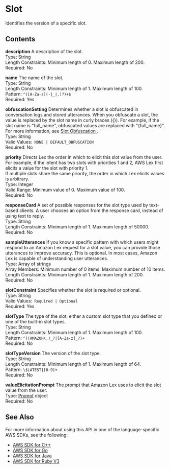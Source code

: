 # Slot<a name="API_Slot"></a>

Identifies the version of a specific slot\.

## Contents<a name="API_Slot_Contents"></a>

 **description**   <a name="lex-Type-Slot-description"></a>
A description of the slot\.  
Type: String  
Length Constraints: Minimum length of 0\. Maximum length of 200\.  
Required: No

 **name**   <a name="lex-Type-Slot-name"></a>
The name of the slot\.  
Type: String  
Length Constraints: Minimum length of 1\. Maximum length of 100\.  
Pattern: `^([A-Za-z](-|_|.)?)+$`   
Required: Yes

 **obfuscationSetting**   <a name="lex-Type-Slot-obfuscationSetting"></a>
Determines whether a slot is obfuscated in conversation logs and stored utterances\. When you obfuscate a slot, the value is replaced by the slot name in curly braces \(\{\}\)\. For example, if the slot name is "full\_name", obfuscated values are replaced with "\{full\_name\}"\. For more information, see [ Slot Obfuscation ](https://docs.aws.amazon.com/lex/latest/dg/how-obfuscate.html)\.   
Type: String  
Valid Values:` NONE | DEFAULT_OBFUSCATION`   
Required: No

 **priority**   <a name="lex-Type-Slot-priority"></a>
 Directs Lex the order in which to elicit this slot value from the user\. For example, if the intent has two slots with priorities 1 and 2, AWS Lex first elicits a value for the slot with priority 1\.  
If multiple slots share the same priority, the order in which Lex elicits values is arbitrary\.  
Type: Integer  
Valid Range: Minimum value of 0\. Maximum value of 100\.  
Required: No

 **responseCard**   <a name="lex-Type-Slot-responseCard"></a>
 A set of possible responses for the slot type used by text\-based clients\. A user chooses an option from the response card, instead of using text to reply\.   
Type: String  
Length Constraints: Minimum length of 1\. Maximum length of 50000\.  
Required: No

 **sampleUtterances**   <a name="lex-Type-Slot-sampleUtterances"></a>
 If you know a specific pattern with which users might respond to an Amazon Lex request for a slot value, you can provide those utterances to improve accuracy\. This is optional\. In most cases, Amazon Lex is capable of understanding user utterances\.   
Type: Array of strings  
Array Members: Minimum number of 0 items\. Maximum number of 10 items\.  
Length Constraints: Minimum length of 1\. Maximum length of 200\.  
Required: No

 **slotConstraint**   <a name="lex-Type-Slot-slotConstraint"></a>
Specifies whether the slot is required or optional\.   
Type: String  
Valid Values:` Required | Optional`   
Required: Yes

 **slotType**   <a name="lex-Type-Slot-slotType"></a>
The type of the slot, either a custom slot type that you defined or one of the built\-in slot types\.  
Type: String  
Length Constraints: Minimum length of 1\. Maximum length of 100\.  
Pattern: `^((AMAZON\.)_?|[A-Za-z]_?)+`   
Required: No

 **slotTypeVersion**   <a name="lex-Type-Slot-slotTypeVersion"></a>
The version of the slot type\.  
Type: String  
Length Constraints: Minimum length of 1\. Maximum length of 64\.  
Pattern: `\$LATEST|[0-9]+`   
Required: No

 **valueElicitationPrompt**   <a name="lex-Type-Slot-valueElicitationPrompt"></a>
The prompt that Amazon Lex uses to elicit the slot value from the user\.  
Type: [Prompt](API_Prompt.md) object  
Required: No

## See Also<a name="API_Slot_SeeAlso"></a>

For more information about using this API in one of the language\-specific AWS SDKs, see the following:
+  [AWS SDK for C\+\+](https://docs.aws.amazon.com/goto/SdkForCpp/lex-models-2017-04-19/Slot) 
+  [AWS SDK for Go](https://docs.aws.amazon.com/goto/SdkForGoV1/lex-models-2017-04-19/Slot) 
+  [AWS SDK for Java](https://docs.aws.amazon.com/goto/SdkForJava/lex-models-2017-04-19/Slot) 
+  [AWS SDK for Ruby V3](https://docs.aws.amazon.com/goto/SdkForRubyV3/lex-models-2017-04-19/Slot) 